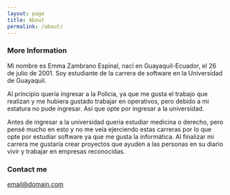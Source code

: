 ```yaml
---
layout: page
title: About
permalink: /about/
---
```


### More Information

Mi nombre es Emma Zambrano Espinal, nací en Guayaquil-Ecuador, el 26 de julio de 2001. Soy estudiante de la carrera de software en la Universidad de Guayaquil.

Al principio quería ingresar a la Policia, ya que me gusta el trabajo que realizan y me hubiera gustado trabajar en operativos, pero debido a mi estatura no pude ingresar. Así que opte por ingresar a la universidad.

Antes de ingresar a la universidad queria estudiar medicina o derecho, pero pensé mucho en esto y no me veía ejerciendo estas carreras por lo que opte por estudiar software ya que me gusta la informática. Al finalizar mi carrera me gustaría crear proyectos que ayuden a las personas en su diario vivir y trabajar en empresas reconocidas.


### Contact me

[email@domain.com](mailto:emma.zambranoesp"ug.edu.ec)
